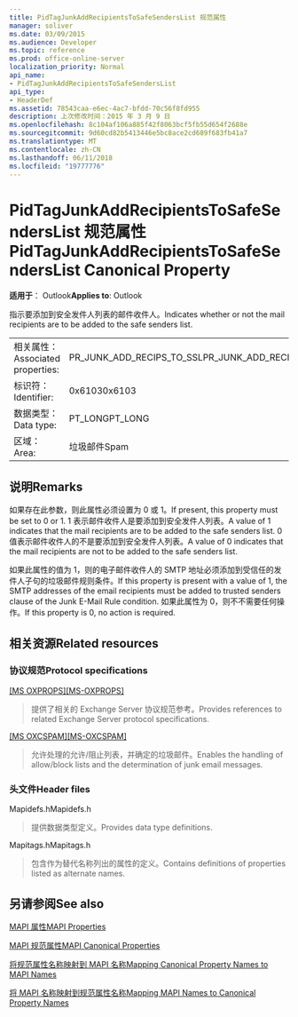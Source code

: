 ```yaml
---
title: PidTagJunkAddRecipientsToSafeSendersList 规范属性
manager: soliver
ms.date: 03/09/2015
ms.audience: Developer
ms.topic: reference
ms.prod: office-online-server
localization_priority: Normal
api_name:
- PidTagJunkAddRecipientsToSafeSendersList
api_type:
- HeaderDef
ms.assetid: 78543caa-e6ec-4ac7-bfdd-70c56f8fd955
description: 上次修改时间：2015 年 3 月 9 日
ms.openlocfilehash: 8c104af106a885f42f8063bcf5fb55d654f2688e
ms.sourcegitcommit: 9d60cd82b5413446e5bc8ace2cd689f683fb41a7
ms.translationtype: MT
ms.contentlocale: zh-CN
ms.lasthandoff: 06/11/2018
ms.locfileid: "19777776"
---
```

# <a name="pidtagjunkaddrecipientstosafesenderslist-canonical-property"></a><span data-ttu-id="4ac80-103">PidTagJunkAddRecipientsToSafeSendersList 规范属性</span><span class="sxs-lookup"><span data-stu-id="4ac80-103">PidTagJunkAddRecipientsToSafeSendersList Canonical Property</span></span>

  
  
<span data-ttu-id="4ac80-104">**适用于**： Outlook</span><span class="sxs-lookup"><span data-stu-id="4ac80-104">**Applies to**: Outlook</span></span> 
  
<span data-ttu-id="4ac80-105">指示要添加到安全发件人列表的邮件收件人。</span><span class="sxs-lookup"><span data-stu-id="4ac80-105">Indicates whether or not the mail recipients are to be added to the safe senders list.</span></span>
  
|||
|:-----|:-----|
|<span data-ttu-id="4ac80-106">相关属性：</span><span class="sxs-lookup"><span data-stu-id="4ac80-106">Associated properties:</span></span>  <br/> |<span data-ttu-id="4ac80-107">PR_JUNK_ADD_RECIPS_TO_SSL</span><span class="sxs-lookup"><span data-stu-id="4ac80-107">PR_JUNK_ADD_RECIPS_TO_SSL</span></span>  <br/> |
|<span data-ttu-id="4ac80-108">标识符：</span><span class="sxs-lookup"><span data-stu-id="4ac80-108">Identifier:</span></span>  <br/> |<span data-ttu-id="4ac80-109">0x6103</span><span class="sxs-lookup"><span data-stu-id="4ac80-109">0x6103</span></span>  <br/> |
|<span data-ttu-id="4ac80-110">数据类型：</span><span class="sxs-lookup"><span data-stu-id="4ac80-110">Data type:</span></span>  <br/> |<span data-ttu-id="4ac80-111">PT_LONG</span><span class="sxs-lookup"><span data-stu-id="4ac80-111">PT_LONG</span></span>  <br/> |
|<span data-ttu-id="4ac80-112">区域：</span><span class="sxs-lookup"><span data-stu-id="4ac80-112">Area:</span></span>  <br/> |<span data-ttu-id="4ac80-113">垃圾邮件</span><span class="sxs-lookup"><span data-stu-id="4ac80-113">Spam</span></span>  <br/> |
   
## <a name="remarks"></a><span data-ttu-id="4ac80-114">说明</span><span class="sxs-lookup"><span data-stu-id="4ac80-114">Remarks</span></span>

<span data-ttu-id="4ac80-115">如果存在此参数，则此属性必须设置为 0 或 1。</span><span class="sxs-lookup"><span data-stu-id="4ac80-115">If present, this property must be set to 0 or 1.</span></span> <span data-ttu-id="4ac80-116">1 表示邮件收件人是要添加到安全发件人列表。</span><span class="sxs-lookup"><span data-stu-id="4ac80-116">A value of 1 indicates that the mail recipients are to be added to the safe senders list.</span></span> <span data-ttu-id="4ac80-117">0 值表示邮件收件人的不是要添加到安全发件人列表。</span><span class="sxs-lookup"><span data-stu-id="4ac80-117">A value of 0 indicates that the mail recipients are not to be added to the safe senders list.</span></span>
  
<span data-ttu-id="4ac80-118">如果此属性的值为 1，则的电子邮件收件人的 SMTP 地址必须添加到受信任的发件人子句的垃圾邮件规则条件。</span><span class="sxs-lookup"><span data-stu-id="4ac80-118">If this property is present with a value of 1, the SMTP addresses of the email recipients must be added to trusted senders clause of the Junk E-Mail Rule condition.</span></span> <span data-ttu-id="4ac80-119">如果此属性为 0，则不不需要任何操作。</span><span class="sxs-lookup"><span data-stu-id="4ac80-119">If this property is 0, no action is required.</span></span>
  
## <a name="related-resources"></a><span data-ttu-id="4ac80-120">相关资源</span><span class="sxs-lookup"><span data-stu-id="4ac80-120">Related resources</span></span>

### <a name="protocol-specifications"></a><span data-ttu-id="4ac80-121">协议规范</span><span class="sxs-lookup"><span data-stu-id="4ac80-121">Protocol specifications</span></span>

<span data-ttu-id="4ac80-122">[[MS OXPROPS]](http://msdn.microsoft.com/library/f6ab1613-aefe-447d-a49c-18217230b148%28Office.15%29.aspx)</span><span class="sxs-lookup"><span data-stu-id="4ac80-122">[[MS-OXPROPS]](http://msdn.microsoft.com/library/f6ab1613-aefe-447d-a49c-18217230b148%28Office.15%29.aspx)</span></span>
  
> <span data-ttu-id="4ac80-123">提供了相关的 Exchange Server 协议规范参考。</span><span class="sxs-lookup"><span data-stu-id="4ac80-123">Provides references to related Exchange Server protocol specifications.</span></span>
    
<span data-ttu-id="4ac80-124">[[MS OXCSPAM]](http://msdn.microsoft.com/library/522f8587-4aed-4cd6-831b-40bd87862189%28Office.15%29.aspx)</span><span class="sxs-lookup"><span data-stu-id="4ac80-124">[[MS-OXCSPAM]](http://msdn.microsoft.com/library/522f8587-4aed-4cd6-831b-40bd87862189%28Office.15%29.aspx)</span></span>
  
> <span data-ttu-id="4ac80-125">允许处理的允许/阻止列表，并确定的垃圾邮件。</span><span class="sxs-lookup"><span data-stu-id="4ac80-125">Enables the handling of allow/block lists and the determination of junk email messages.</span></span>
    
### <a name="header-files"></a><span data-ttu-id="4ac80-126">头文件</span><span class="sxs-lookup"><span data-stu-id="4ac80-126">Header files</span></span>

<span data-ttu-id="4ac80-127">Mapidefs.h</span><span class="sxs-lookup"><span data-stu-id="4ac80-127">Mapidefs.h</span></span>
  
> <span data-ttu-id="4ac80-128">提供数据类型定义。</span><span class="sxs-lookup"><span data-stu-id="4ac80-128">Provides data type definitions.</span></span>
    
<span data-ttu-id="4ac80-129">Mapitags.h</span><span class="sxs-lookup"><span data-stu-id="4ac80-129">Mapitags.h</span></span>
  
> <span data-ttu-id="4ac80-130">包含作为替代名称列出的属性的定义。</span><span class="sxs-lookup"><span data-stu-id="4ac80-130">Contains definitions of properties listed as alternate names.</span></span>
    
## <a name="see-also"></a><span data-ttu-id="4ac80-131">另请参阅</span><span class="sxs-lookup"><span data-stu-id="4ac80-131">See also</span></span>



[<span data-ttu-id="4ac80-132">MAPI 属性</span><span class="sxs-lookup"><span data-stu-id="4ac80-132">MAPI Properties</span></span>](mapi-properties.md)
  
[<span data-ttu-id="4ac80-133">MAPI 规范属性</span><span class="sxs-lookup"><span data-stu-id="4ac80-133">MAPI Canonical Properties</span></span>](mapi-canonical-properties.md)
  
[<span data-ttu-id="4ac80-134">将规范属性名称映射到 MAPI 名称</span><span class="sxs-lookup"><span data-stu-id="4ac80-134">Mapping Canonical Property Names to MAPI Names</span></span>](mapping-canonical-property-names-to-mapi-names.md)
  
[<span data-ttu-id="4ac80-135">将 MAPI 名称映射到规范属性名称</span><span class="sxs-lookup"><span data-stu-id="4ac80-135">Mapping MAPI Names to Canonical Property Names</span></span>](mapping-mapi-names-to-canonical-property-names.md)

